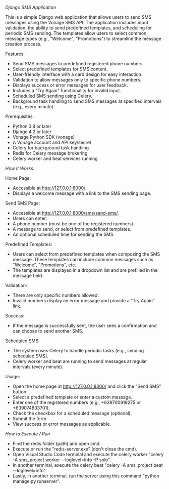 *Django SMS Application*

This is a simple Django web application that allows users to send SMS messages using the Vonage SMS API. The application includes input validation, the ability to send predefined templates, and scheduling for periodic SMS sending. The templates allow users to select common message types (e.g., "Welcome", "Promotions") to streamline the message creation process.

Features:
- Send SMS messages to predefined registered phone numbers.
- Select predefined templates for SMS content.
- User-friendly interface with a card design for easy interaction.
- Validation to allow messages only to specific phone numbers.
- Displays success or error messages for user feedback.
- Includes a "Try Again" functionality for invalid input.
- Scheduled SMS sending using Celery.
- Background task handling to send SMS messages at specified intervals (e.g., every minute).
  
Prerequisites:
- Python 3.8 or later
- Django 4.2 or later
- Vonage Python SDK (vonage)
- A Vonage account and API key/secret
- Celery for background task handling
- Redis for Celery message brokering
- Celery worker and beat services running

*How It Works:*

Home Page:
- Accessible at http://127.0.0.1:8000/.
- Displays a welcome message with a link to the SMS sending page.
  
Send SMS Page:
- Accessible at http://127.0.0.1:8000/sms/send-sms/.
- Users can enter:
- A phone number (must be one of the registered numbers).
- A message to send, or select from predefined templates.
- An optional scheduled time for sending the SMS.

Predefined Templates:
- Users can select from predefined templates when composing the SMS message. These templates can include common messages such as "Welcome", "Promotions", etc.
- The templates are displayed in a dropdown list and are prefilled in the message field.
  
Validation:
- There are only specific numbers allowed.
- Invalid numbers display an error message and provide a "Try Again" link.
  
Success:
- If the message is successfully sent, the user sees a confirmation and can choose to send another SMS.

Scheduled SMS:
- The system uses Celery to handle periodic tasks (e.g., sending scheduled SMS).
- Celery worker and beat are running to send messages at regular intervals (every minute).

Usage:
- Open the home page at http://127.0.0.1:8000/ and click the "Send SMS" button.
- Select a predefined template or enter a custom message.
- Enter one of the registered numbers (e.g., +639700919275 or +639074833701).
- Check the checkbox for a scheduled message (optional).
- Submit the form.
- View success or error messages as applicable.

*How to Execute / Run*
- Find the redis folder (path) and open cmd.
- Execute or run the "redis-server.exe" (don't close the cmd).
- Open Visual Studio Code terminal and execute the celery worker "celery -A sms_project worker --loglevel=info -P solo".
- In another terminal, execute the celery beat "celery -A sms_project beat --loglevel=info".
- Lastly, in another terminal, run the server using this command "python manage.py runserver".
